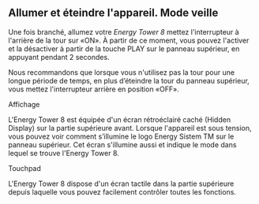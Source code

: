 ## Allumer et éteindre l'appareil. Mode veille 

Une fois branché, allumez votre *Energy Tower 8* mettez l'interrupteur à l'arrière de la tour sur «ON». À partir de ce moment, vous pouvez l'activer et la désactiver à partir de la touche PLAY sur le panneau supérieur, en appuyant pendant 2 secondes. 

Nous recommandons que lorsque vous n'utilisez pas la tour pour une longue période de temps,  en plus d’éteindre la tour du panneau supérieur, vous mettez l'interrupteur arrière en position «OFF». 

Affichage

L'Energy Tower 8 est équipée d'un écran rétroéclairé caché (Hidden Display) sur la partie supérieure avant. Lorsque l'appareil est sous tension, vous pouvez voir comment s’illumine le logo Energy Sistem TM sur le panneau supérieur. Cet écran s'illumine aussi et indique le mode dans lequel se trouve l'Energy Tower 8.

Touchpad

L'Energy Tower 8 dispose d'un écran tactile dans la partie supérieure depuis laquelle vous pouvez facilement contrôler toutes les fonctions.
